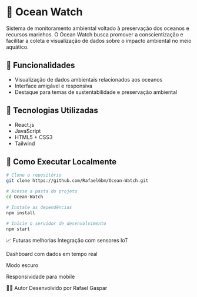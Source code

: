 # 🌊 Ocean Watch

Sistema de monitoramento ambiental voltado à preservação dos oceanos e recursos marinhos. O Ocean Watch busca promover a conscientização e facilitar a coleta e visualização de dados sobre o impacto ambiental no meio aquático.

## 📌 Funcionalidades

- Visualização de dados ambientais relacionados aos oceanos
- Interface amigável e responsiva
- Destaque para temas de sustentabilidade e preservação ambiental

## 🧰 Tecnologias Utilizadas

- React.js
- JavaScript
- HTML5 + CSS3
- Tailwind 

## 🚀 Como Executar Localmente

```bash
# Clone o repositório
git clone https://github.com/RafaelGbm/Ocean-Watch.git

# Acesse a pasta do projeto
cd Ocean-Watch

# Instale as dependências
npm install

# Inicie o servidor de desenvolvimento
npm start
```

📈 Futuras melhorias
Integração com sensores IoT

Dashboard com dados em tempo real

Modo escuro

Responsividade para mobile

👨‍💻 Autor
Desenvolvido por Rafael Gaspar
